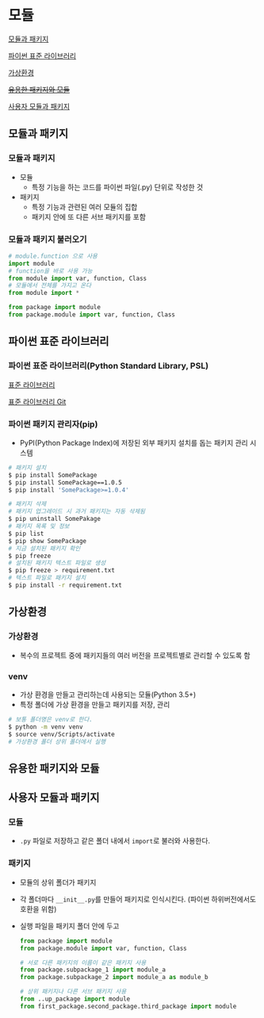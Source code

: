 # 모듈

[모듈과 패키지](#모듈과-패키지)

[파이썬 표준 라이브러리](#파이썬-표준-라이브러리)

[가상환경](#가상환경)

~~[유용한 패키지와 모듈](#유용한-패키지와-모듈)~~

[사용자 모듈과 패키지](#사용자-모듈과-패키지)

## 모듈과 패키지

### 모듈과 패키지

- 모듈
  - 특정 기능을 하는 코드를 파이썬 파일(.py) 단위로 작성한 것
- 패키지
  - 특정 기능과 관련된 여러 모듈의 집합
  - 패키지 안에 또 다른 서브 패키지를 포함

### 모듈과 패키지 불러오기

```python
# module.function 으로 사용
import module
# function을 바로 사용 가능
from module import var, function, Class
# 모듈에서 전체를 가지고 온다
from module import *

from package import module
from package.module import var, function, Class
```



## 파이썬 표준 라이브러리

### 파이썬 표준 라이브러리(Python Standard Library, PSL)

[표준 라이브러리](https://docs.python.org/ko/3/library/index.html)

[표준 라이브러리 Git](https://github.com/python/cpython/tree/main/Lib)

### 파이썬 패키지 관리자(pip)

- PyPI(Python Package Index)에 저장된 외부 패키지 설치를 돕는 패키지 관리 시스템

```bash
# 패키지 설치
$ pip install SomePackage
$ pip install SomePackage==1.0.5
$ pip install 'SomePackage>=1.0.4'

# 패키지 삭제
# 패키지 업그레이드 시 과거 패키지는 자동 삭제됨
$ pip uninstall SomePakage
# 패키지 목록 및 정보
$ pip list
$ pip show SomePackage
# 지금 설치된 패키지 확인
$ pip freeze
# 설치된 패키지 텍스트 파일로 생성
$ pip freeze > requirement.txt
# 텍스트 파일로 패키지 설치
$ pip install -r requirement.txt

```



## 가상환경

### 가상환경

- 복수의 프로젝트 중에 패키지들의 여러 버전을 프로젝트별로 관리할 수 있도록 함

### venv

- 가상 환경을 만들고 관리하는데 사용되는 모듈(Python 3.5+)
- 특정 폴더에 가상 환경을 만들고 패키지를 저장, 관리

```bash
# 보통 폴더명은 venv로 한다.
$ python -m venv venv
$ source venv/Scripts/activate
# 가상환경 폴더 상위 폴더에서 실행
```



## 유용한 패키지와 모듈



## 사용자 모듈과 패키지

### 모듈

- `.py` 파일로 저장하고 같은 폴더 내에서 `import`로 불러와 사용한다.

### 패키지

- 모듈의 상위 폴더가 패키지

- 각 폴더마다 `__init__.py`를 만들어 패키지로 인식시킨다. (파이썬 하위버전에서도 호환을 위함)

- 실행 파일을 패키지 폴더 안에 두고 

  ```python
  from package import module
  from package.module import var, function, Class
  
  # 서로 다른 패키지의 이름이 같은 패키지 사용
  from package.subpackage_1 import module_a
  from package.subpackage_2 import module_a as module_b
  
  # 상위 패키지나 다른 서브 패키지 사용
  from ..up_package import module
  from first_package.second_package.third_package import module
  ```
  
  

